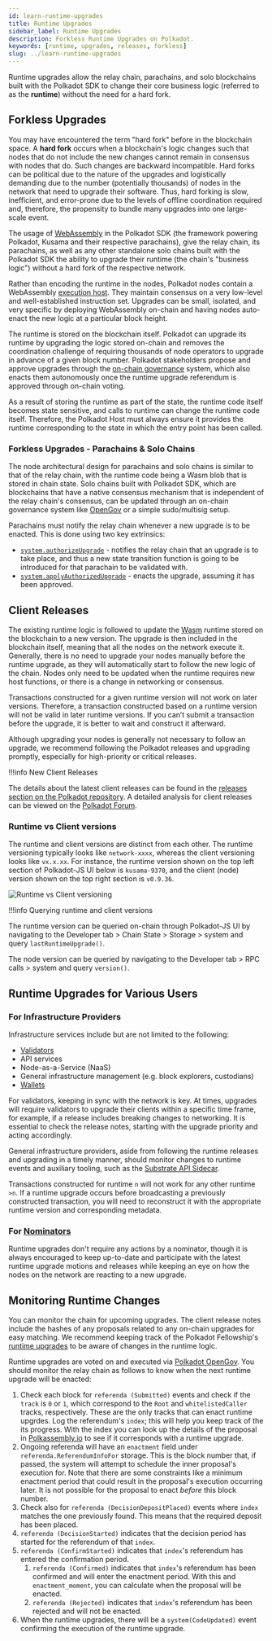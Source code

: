 ```yaml
---
id: learn-runtime-upgrades
title: Runtime Upgrades
sidebar_label: Runtime Upgrades
description: Forkless Runtime Upgrades on Polkadot.
keywords: [runtime, upgrades, releases, forkless]
slug: ../learn-runtime-upgrades
---
```


Runtime upgrades allow the relay chain, parachains, and solo blockchains built with the Polkadot SDK
to change their core business logic (referred to as the **runtime**) without the need for a hard
fork.

## Forkless Upgrades

You may have encountered the term "hard fork" before in the blockchain space. A **hard fork** occurs
when a blockchain's logic changes such that nodes that do not include the new changes cannot remain
in consensus with nodes that do. Such changes are backward incompatible. Hard forks can be political
due to the nature of the upgrades and logistically demanding due to the number (potentially
thousands) of nodes in the network that need to upgrade their software. Thus, hard forking is slow,
inefficient, and error-prone due to the levels of offline coordination required and, therefore, the
propensity to bundle many upgrades into one large-scale event.

The usage of [WebAssembly](./learn-wasm.md) in the Polkadot SDK (the framework powering Polkadot,
Kusama and their respective parachains), give the relay chain, its parachains, as well as any other
standalone solo chains built with the Polkadot SDK the ability to upgrade their runtime (the chain's
"business logic") without a hard fork of the respective network.

Rather than encoding the runtime in the nodes, Polkadot nodes contain a WebAssembly
[execution host](learn-polkadot-host). They maintain consensus on a very low-level and
well-established instruction set. Upgrades can be small, isolated, and very specific by deploying
WebAssembly on-chain and having nodes auto-enact the new logic at a particular block height.

The runtime is stored on the blockchain itself. Polkadot can upgrade its runtime by upgrading the
logic stored on-chain and removes the coordination challenge of requiring thousands of node
operators to upgrade in advance of a given block number. Polkadot stakeholders propose and approve
upgrades through the [on-chain governance](./learn-polkadot-opengov.md) system, which also enacts
them autonomously once the runtime upgrade referendum is approved through on-chain voting.

As a result of storing the runtime as part of the state, the runtime code itself becomes state
sensitive, and calls to runtime can change the runtime code itself. Therefore, the Polkadot Host
must always ensure it provides the runtime corresponding to the state in which the entry point has
been called.

### Forkless Upgrades - Parachains & Solo Chains

The node architectural design for parachains and solo chains is similar to that of the relay chain,
with the runtime code being a Wasm blob that is stored in chain state. Solo chains built with
Polkadot SDK, which are blockchains that have a native consensus mechanism that is independent of
the relay chain's consensus, can be updated through an on-chain governance system like
[OpenGov](./learn-polkadot-opengov.md) or a simple sudo/multisig setup.

Parachains must notify the relay chain whenever a new upgrade is to be enacted. This is done using
two key extrinsics:

- [`system.authorizeUpgrade`](https://paritytech.github.io/polkadot-sdk/master/frame_system/pallet/struct.Pallet.html#method.authorize_upgrade) -
  notifies the relay chain that an upgrade is to take place, and thus a new state transition
  function is going to be introduced for that parachain to be validated with.
- [`system.applyAuthorizedUpgrade`](https://paritytech.github.io/polkadot-sdk/master/frame_system/pallet/struct.Pallet.html#method.apply_authorized_upgrade) -
  enacts the upgrade, assuming it has been approved.

## Client Releases

The existing runtime logic is followed to update the [Wasm](./learn-wasm.md) runtime stored on the
blockchain to a new version. The upgrade is then included in the blockchain itself, meaning that all
the nodes on the network execute it. Generally, there is no need to upgrade your nodes manually
before the runtime upgrade, as they will automatically start to follow the new logic of the chain.
Nodes only need to be updated when the runtime requires new host functions, or there is a change in
networking or consensus.

Transactions constructed for a given runtime version will not work on later versions. Therefore, a
transaction constructed based on a runtime version will not be valid in later runtime versions. If
you can’t submit a transaction before the upgrade, it is better to wait and construct it afterward.

Although upgrading your nodes is generally not necessary to follow an upgrade, we recommend
following the Polkadot releases and upgrading promptly, especially for high-priority or critical
releases.

!!!info New Client Releases

The details about the latest client releases can be found in the
[releases section on the Polkadot repository](https://github.com/paritytech/polkadot-sdk/releases).
A detailed analysis for client releases can be viewed on the
[Polkadot Forum](https://forum.polkadot.network/tag/release-analysis).



### Runtime vs Client versions

The runtime and client versions are distinct from each other. The runtime versioning typically looks
like `network-xxxx`, whereas the client versioning looks like `vx.x.xx`. For instance, the runtime
version shown on the top left section of Polkadot-JS UI below is `kusama-9370`, and the client
(node) version shown on the top right section is `v0.9.36`.

![Runtime vs Client versioning](./../assets/runtime-node-version.png)

!!!info Querying runtime and client versions

The runtime version can be queried on-chain through Polkadot-JS UI by navigating to the Developer
tab > Chain State > Storage > system and query `lastRuntimeUpgrade()`.

The node version can be queried by navigating to the Developer tab > RPC calls > system and query
`version()`.



## Runtime Upgrades for Various Users

### For Infrastructure Providers

Infrastructure services include but are not limited to the following:

- [Validators](../maintain/maintain-guides-how-to-upgrade.md)
- API services
- Node-as-a-Service (NaaS)
- General infrastructure management (e.g. block explorers, custodians)
- [Wallets](./wallets)

For validators, keeping in sync with the network is key. At times, upgrades will require validators
to upgrade their clients within a specific time frame, for example, if a release includes breaking
changes to networking. It is essential to check the release notes, starting with the upgrade
priority and acting accordingly.

General infrastructure providers, aside from following the runtime releases and upgrading in a
timely manner, should monitor changes to runtime events and auxiliary tooling, such as the
[Substrate API Sidecar](https://github.com/paritytech/substrate-api-sidecar).

Transactions constructed for runtime `n` will not work for any other runtime `>n`. If a runtime
upgrade occurs before broadcasting a previously constructed transaction, you will need to
reconstruct it with the appropriate runtime version and corresponding metadata.

### For [Nominators](./learn-nominator.md)

Runtime upgrades don't require any actions by a nominator, though it is always encouraged to keep
up-to-date and participate with the latest runtime upgrade motions and releases while keeping an eye
on how the nodes on the network are reacting to a new upgrade.

## Monitoring Runtime Changes

You can monitor the chain for upcoming upgrades. The client release notes include the hashes of any
proposals related to any on-chain upgrades for easy matching. We recommend keeping track of the
Polkadot Fellowship's
[runtime upgrades](https://github.com/polkadot-fellows/runtimes/releases/latest) to be aware of
changes in the runtime logic.

Runtime upgrades are voted on and executed via [Polkadot OpenGov](./learn-polkadot-opengov.md). You
should monitor the relay chain as follows to know when the next runtime upgrade will be enacted:

1. Check each block for `referenda (Submitted)` events and check if the `track` is `0` or `1`, which
   correspond to the `Root` and `whitelistedCaller` tracks, respectively. These are the only tracks
   that can enact runtime upgrdes. Log the referendum's `index`; this will help you keep track of
   the its progress. With the index you can look up the details of the proposal in
   [Polkassembly.io](https://polkadot.polkassembly.io/whitelisted-caller?trackStatus=all&page=1) to
   see if it corresponds with a runtime upgrade.
2. Ongoing referenda will have an `enactment` field under `referenda.ReferendumInfoFor` storage.
   This is the block number that, if passed, the system will attempt to schedule the inner
   proposal's execution for. Note that there are some constraints like a minimum enactment period
   that could result in the proposal's execution occurring later. It is not possible for the
   proposal to enact _before_ this block number.
3. Check also for `referenda (DecisionDepositPlaced)` events where `index` matches the one
   previously found. This means that the required deposit has been placed.
4. `referenda (DecisionStarted)` indicates that the decision period has started for the referendum
   of that `index`.
5. `referenda (ConfirmStarted)` indicates that `index`'s referendum has entered the confirmation
   period.
   1. `referenda (Confirmed)` indicates that `index`'s referendum has been confirmed and will enter
      the enactment period. With this and `enactment_moment`, you can calculate when the proposal
      will be enacted.
   2. `referenda (Rejected)` indicates that `index`'s referendum has been rejected and will not be
      enacted.
6. When the runtime upgrades, there will be a `system(CodeUpdated)` event confirming the execution
   of the runtime upgrade.
